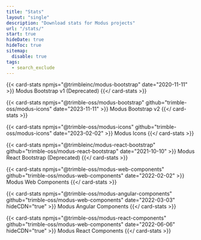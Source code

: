 ```yaml
---
title: "Stats"
layout: "single"
description: "Download stats for Modus projects"
url: "/stats/"
start: true
hideDate: true
hideToc: true
sitemap:
  disable: true
tags:
  - search_exclude
---
```


<style>
  main a:after {
   content: none !important;
  }
  .menu-right {
    display: none !important;
    opacity: 0 !important;
    visibility: hidden !important;
  }
  main .btn-outline-dark {
    display: none !important;
  }
</style>

<div class="row">

{{< card-stats npmjs="@trimbleinc/modus-bootstrap" date="2020-11-11" >}}
Modus Bootstrap v1 (Deprecated)
{{</ card-stats >}}

{{< card-stats npmjs="@trimble-oss/modus-bootstrap" github="trimble-oss/modus-icons" date="2023-11-11" >}}
Modus Bootstrap v2
{{</ card-stats >}}

{{< card-stats npmjs="@trimble-oss/modus-icons" github="trimble-oss/modus-icons" date="2023-02-02" >}}
Modus Icons
{{</ card-stats >}}

{{< card-stats npmjs="@trimbleinc/modus-react-bootstrap" github="trimble-oss/modus-react-bootstrap" date="2021-10-10" >}}
Modus React Bootstrap (Deprecated)
{{</ card-stats >}}

{{< card-stats npmjs="@trimble-oss/modus-web-components" github="trimble-oss/modus-web-components" date="2022-02-02" >}}
Modus Web Components
{{</ card-stats >}}

{{< card-stats npmjs="@trimble-oss/modus-angular-components" github="trimble-oss/modus-web-components" date="2022-03-03" hideCDN="true" >}}
Modus Angular Components
{{</ card-stats >}}

{{< card-stats npmjs="@trimble-oss/modus-react-components" github="trimble-oss/modus-web-components" date="2022-06-06" hideCDN="true" >}}
Modus React Components
{{</ card-stats >}}

</div>

<style data-pagefind-ignore>
a[href^="https://github.com"]::after {
  display: none !important;
  width: 0 !important;
}
</style>
